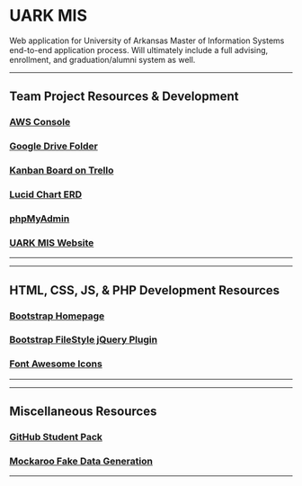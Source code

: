 # UARK MIS
Web application for University of Arkansas Master of Information Systems end-to-end application process. Will ultimately include a full advising, enrollment, and graduation/alumni system as well.

---
## Team Project Resources & Development
### [AWS Console](https://console.aws.amazon.com/console/home)
### [Google Drive Folder](https://drive.google.com/drive/folders/0B2mY7ahqbIFuWmZuemhoX2ZtTEU?usp=sharing)
### [Kanban Board on Trello](https://trello.com/b/kZ0XonvQ/maintenance-project)
### [Lucid Chart ERD](https://www.lucidchart.com/documents/edit/96ca7a6d-3023-42ea-927e-7d43fdfb416c)
### [phpMyAdmin](https://www.uark.us/phpmyadmin/)
### [UARK MIS Website](https://www.uark.us/)
---

---
## HTML, CSS, JS, & PHP Development Resources
### [Bootstrap Homepage](http://getbootstrap.com/)
### [Bootstrap FileStyle jQuery Plugin](http://markusslima.github.io/bootstrap-filestyle/)
### [Font Awesome Icons](http://fontawesome.io/icons/)
---

---
## Miscellaneous Resources
### [GitHub Student Pack](https://education.github.com/pack/offers)
### [Mockaroo Fake Data Generation](https://mockaroo.com/projects/3067)
---

